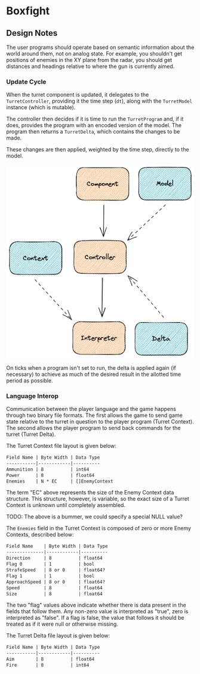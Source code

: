 # Boxfight

## Design Notes

The user programs should operate based on semantic information
about the world around them, not on analog state. For example,
you shouldn't get positions of enemies in the XY plane from the
radar, you should get distances and headings relative to where
the gun is currently aimed.

### Update Cycle

When the turret component is updated, it delegates to the
`TurretController`, providing it the time step (`dt`), along
with the `TurretModel` instance (which is mutable).

The controller then decides if it is time to run the `TurretProgram`
and, if it does, provides the program with an encoded
version of the model. The program then returns a `TurretDelta`,
which contains the changes to be made.

These changes are then applied, weighted by the time step,
directly to the model.

![Update Cycle Diagram](update.png)

On ticks when a program isn't set to run, the delta is applied
again (if necessary) to achieve as much of the desired result
in the allotted time period as possible.

### Language Interop

Communication between the player language and the game happens
through two binary file formats. The first allows the game to
send game state relative to the turret in question to the player
program (Turret Context). The second allows the player program
to send back commands for the turret (Turret Delta).

The Turret Context file layout is given below:

```
Field Name | Byte Width | Data Type
-----------|------------|----------
Ammunition | 8          | int64
Power      | 8          | float64
Enemies    | N * EC     | []EnemyContext
```

The term "EC" above represents the size of the Enemy Context
data structure. This structure, however, is variable, so the
exact size of a Turret Context is unknown until completely
assembled.

TODO: The above is a bummer, we could specify a special NULL value?

The `Enemies` field in the Turret Context is composed of zero
or more Enemy Contexts, described below:

```
Field Name    | Byte Width | Data Type
--------------|------------|----------
Direction     | 8          | float64
Flag 0        | 1          | bool
StrafeSpeed   | 8 or 0     | float64?
Flag 1        | 1          | bool
ApproachSpeed | 8 or 0     | float64?
Speed         | 8          | float64
Size          | 8          | float64
```

The two "flag" values above indicate whether there is data
present in the fields that follow them. Any non-zero value
is interpreted as "true", zero is interpreted as "false".
If a flag is false, the value that follows it should be treated
as if it were null or otherwise missing.

The Turret Delta file layout is given below:

```
Field Name | Byte Width | Data Type
-----------|------------|----------
Aim        | 8          | float64  
Fire       | 8          | int64    
```
